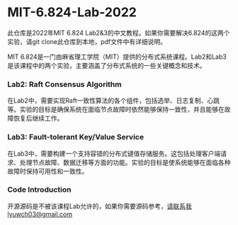 # MIT-6.824-Lab-2022

此仓库是2022年MIT 6.824 Lab2&3的中文教程。如果你需要解决6.824的这两个实验，请git clone此仓库到本地，pdf文件中有详细说明。

MIT 6.824是一门由麻省理工学院（MIT）提供的分布式系统课程。Lab2和Lab3是该课程中的两个实验，主要涵盖了分布式系统的一些关键概念和技术。

### Lab2: Raft Consensus Algorithm

在Lab2中，需要实现Raft一致性算法的各个组件，包括选举、日志复制、心跳等。实验的目标是确保系统在面临节点故障时依然能够保持一致性，并且能够在故障恢复后继续工作。

### Lab3: Fault-tolerant Key/Value Service

在Lab3中，需要构建一个支持容错的分布式键值存储服务。这包括处理客户端请求、处理节点故障、数据迁移等方面的功能。实验的目标是使系统能够在面临各种故障时保持可用性和一致性。

### Code Introduction

开源源码是不被该课程Lab允许的，如果你需要源码参考，请联系我lyuwch03@gmail.com
